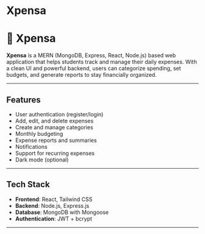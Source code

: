 # Xpensa

# 💸 Xpensa

**Xpensa** is a MERN (MongoDB, Express, React, Node.js) based web application that helps students track and manage their daily expenses. With a clean UI and powerful backend, users can categorize spending, set budgets, and generate reports to stay financially organized.

-------------------------------------------------------------------------------------------------------

##  Features

- User authentication (register/login)
- Add, edit, and delete expenses
- Create and manage categories
- Monthly budgeting
- Expense reports and summaries
- Notifications
- Support for recurring expenses
- Dark mode (optional)

-------------------------------------------------------------------------------------------------------

##  Tech Stack

- **Frontend**: React, Tailwind CSS 
- **Backend**: Node.js, Express.js
- **Database**: MongoDB with Mongoose
- **Authentication**: JWT + bcrypt

-------------------------------------------------------------------------------------------------------

